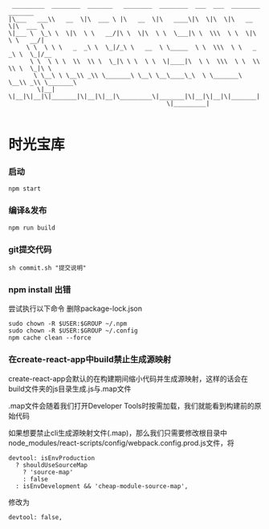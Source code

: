 ```
 _________  ________  _______   ________  ________  ___  ___  ________  _______      
|\___   ___\\   __  \|\  ___ \ |\   __  \|\   ____\|\  \|\  \|\   __  \|\  ___ \     
\|___ \  \_\ \  \|\  \ \   __/|\ \  \|\  \ \  \___|\ \  \\\  \ \  \|\  \ \   __/|    
     \ \  \ \ \   _  _\ \  \_|/_\ \   __  \ \_____  \ \  \\\  \ \   _  _\ \  \_|/__  
      \ \  \ \ \  \\  \\ \  \_|\ \ \  \ \  \|____|\  \ \  \\\  \ \  \\  \\ \  \_|\ \ 
       \ \__\ \ \__\\ _\\ \_______\ \__\ \__\____\_\  \ \_______\ \__\\ _\\ \_______\
        \|__|  \|__|\|__|\|_______|\|__|\|__|\_________\|_______|\|__|\|__|\|_______|
                                            \|_________|                             
                                                                                
```
# 时光宝库
### 启动
```
npm start
```
### 编译&发布
```
npm run build
```
### git提交代码
```
sh commit.sh "提交说明"
```
### npm install 出错
尝试执行以下命令
删除package-lock.json
```
sudo chown -R $USER:$GROUP ~/.npm
sudo chown -R $USER:$GROUP ~/.config
npm cache clean --force
```

### 在create-react-app中build禁止生成源映射
create-react-app会默认的在构建期间缩小代码并生成源映射，这样的话会在build文件夹的js目录生成.js与.map文件

.map文件会随着我们打开Developer Tools时按需加载，我们就能看到构建前的原始代码

如果想要禁止cli生成源映射文件(.map)，那么我们只需要修改根目录中node_modules/react-scripts/config/webpack.config.prod.js文件，将
```
devtool: isEnvProduction
  ? shouldUseSourceMap
    ? 'source-map'
    : false
  : isEnvDevelopment && 'cheap-module-source-map',
```
修改为
```
devtool: false,
```